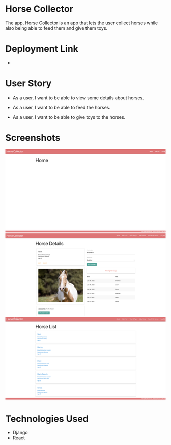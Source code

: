 # Horse Collector
The app, Horse Collector is an app that lets the user collect horses while also being able to feed them and give them toys.

# Deployment Link 

*

# User Story

* As a user, I want to be able to view some details about horses.

* As a user, I want to be able to feed the horses.

* As a user, I want to be able to give toys to the horses.

# Screenshots
![Screen Shot](./main_app/images/Home.png)
![Screen Shot](./main_app/images/HorseDetails.png)
![Screen Shot](./main_app/images/HorseList.png)


# Technologies Used
* Django
* React
